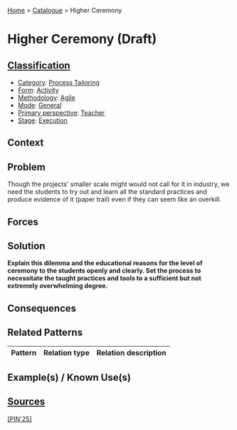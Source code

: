 [Home](../README.md) > [Catalogue](../Patterns_catalogue.md) > Higher Ceremony

# Higher Ceremony (Draft)

## [Classification](facets/facets.md)

- [Category](facets/categories/categories.md): [Process Tailoring](facets/categories/Process_Tailoring.md)
- [Form](facets/forms/forms.md): [Activity](facets/categories/Activity.md)
- [Methodology](facets/methodologies/methodologies.md): [Agile](facets/methodologies/Agile.md)
- [Mode](facets/modes/modes.md): [General](facets/modes/General.md)
- [Primary perspective](facets/perspectives/perspectives.md): [Teacher](facets/perspectives/Teacher.md)
- [Stage](facets/stages/modes.md): [Execution](facets/stages/Execution.md)

## Context

## Problem

Though the  projects' smaller scale might would not call for it in industry, we need the students to try out and learn all the standard practices and produce evidence of it (paper trail) even if they can seem like an overkill.

## Forces

## Solution

**Explain this dilemma and the educational reasons for the level of ceremony to the students openly and clearly. Set the process to necessitate the taught practices and tools to a sufficient but not extremely overwhelming degree.**

## Consequences

## Related Patterns

|Pattern|Relation type|Relation description|
|--|--|--|
 
## Example(s) / Known Use(s)

## [Sources](../References.md)

[[PIN'25]](facets/publications/pin25/pin25.md)
